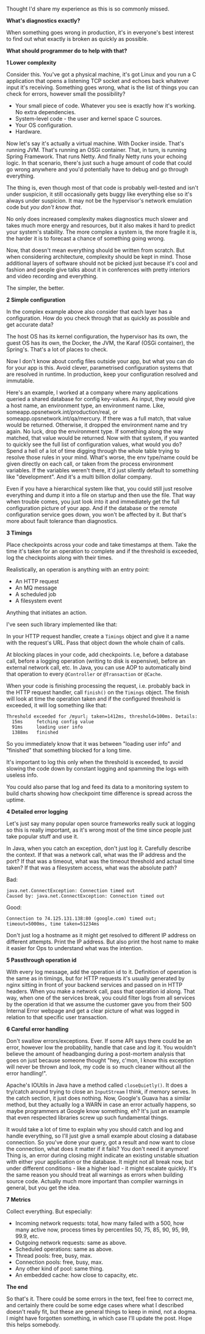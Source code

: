 Thought I'd share my experience as this is so commonly missed.

**What's diagnostics exactly?**

When something goes wrong in production, it's in everyone's best interest to find out what exactly is broken as quickly as possible.

**What should programmer do to help with that?**

**1 Lower complexity**

Consider this. You've got a physical machine, it's got Linux and you run a C application that opens a listening TCP socket and echoes back whatever input it's receiving. Something goes wrong, what is the list of things you can check for errors, however small the possibility?

- Your small piece of code. Whatever you see is exactly how it's working. No extra dependencies.
- System-level code - the user and kernel space C sources.
- Your OS configuration.
- Hardware.

Now let's say it's actually a virtual machine. With Docker inside. That's running JVM. That's running an OSGi container. That, in turn, is running Spring Framework. That runs Netty. And finally Netty runs your echoing logic. In that scenario, there's just such a huge amount of code that could go wrong anywhere and you'd potentially have to debug and go through everything.

The thing is, even though most of that code is probably well-tested and isn't under suspicion, it still occasionally gets buggy like everything else so it's always under suspicion. It may not be the hypervisor's network emulation code but *you don't know that*.

No only does increased complexity makes diagnostics much slower and takes much more energy and resources, but it also makes it hard to predict your system's stability. The more complex a system is, the more fragile it is, the harder it is to forecast a chance of something going wrong.

Now, that doesn't mean everything should be written from scratch. But when considering architecture, complexity should be kept in mind. Those additional layers of software should not be picked just because it's cool and fashion and people give talks about it in conferences with pretty interiors and video recording and everything.

The simpler, the better.

**2 Simple configuration**

In the complex example above also consider that each layer has a configuration. How do you check through that as quickly as possible and get accurate data?

The host OS has its kernel configuration, the hypervisor has its own, the guest OS has its own, the Docker, the JVM, the Karaf (OSGi container), the Spring's. That's a lot of places to check. 

Now I don't know about config files outside your app, but what you can do for your app is this. Avoid clever, parametrised configuration systems that are resolved in runtime. In production, keep your configuration resolved and immutable.

Here's an example, I worked at a company where many applications queried a shared database for config key-values. As input, they would give a host name, an environment type, an environment name. Like, someapp.opsnetwork.int/production/real, or someapp.opsnetwork.int/qa/mercury. If there was a full match, that value would be returned. Otherwise, it dropped the environment name and try again. No luck, drop the environment type. If something along the way matched, that value would be returned. Now with that system, if you wanted to quickly see the full list of configuration values, what would you do? Spend a hell of a lot of time digging through the whole table trying to resolve those rules in your mind. What's worse, the env type/name could be given directly on each call, or taken from the process environment variables. If the variables weren't there, it'd just silently default to something like "development". And it's a multi billion dollar company.

Even if you have a hierarchical system like that, you could still just resolve everything and dump it into a file on startup and then use the file. That way when trouble comes, you just look into it and immediately get the full configuration picture of your app. And if the database or the remote configuration service goes down, you won't be affected by it. But that's more about fault tolerance than diagnostics.

**3 Timings**

Place checkpoints across your code and take timestamps at them. Take the time it's taken for an operation to complete and if the threshold is exceeded, log the checkpoints along with their times.

Realistically, an operation is anything with an entry point:

- An HTTP request
- An MQ message
- A scheduled job
- A filesystem event

Anything that initiates an action.

I've seen such library implemented like that:

In your HTTP request handler, create a `Timings` object and give it a name with the request's URL. Pass that object down the whole chain of calls.

At blocking places in your code, add checkpoints. I.e, before a database call, before a logging operation (writing to disk is expensive), before an external network call, etc. In Java, you can use AOP to automatically bind that operation to every `@Controller` or `@Transaction` or `@Cache`.

When your code is finishing processing the request, i.e. probably back in the HTTP request handler, call `finish()` on the `Timings` object. The finish will look at time the operation taken and if the configured threshold is exceeded, it will log something like that:

    Threshold exceeded for /myurl; taken=1412ms, threshold=100ms. Details:
      15ms     fetching config value
      91ms     loading user info
      1388ms   finished

So you immediately know that it was between "loading user info" and "finished" that something blocked for a long time.

It's important to log this only when the threshold is exceeded, to avoid slowing the code down by constant logging and spamming the logs with useless info.

You could also parse that log and feed its data to a monitoring system to build charts showing how checkpoint time difference is spread across the uptime.

**4 Detailed error logging**

Let's just say many popular open source frameworks really suck at logging so this is really important, as it's wrong most of the time since people just take popular stuff and use it.

In Java, when you catch an exception, don't just log it. Carefully describe the context. If that was a network call, what was the IP address and the port? If that was a timeout, what was the timeout threshold and actual time taken? If that was a filesystem access, what was the absolute path?

Bad:

    java.net.ConnectException: Connection timed out
    Caused by: java.net.ConnectException: Connection timed out

Good:

    Connection to 74.125.131.138:80 (google.com) timed out; timeout=5000ms, time taken=51234ms

Don't just log a hostname as it might get resolved to different IP address on different attempts. Print the IP address. But also print the host name to make it easier for Ops to understand what was the intention.

**5 Passthrough operation id**

With every log message, add the operation id to it. Definition of operation is the same as in timings, but for HTTP requests it's usually generated by nginx sitting in front of your backend services and passed on in HTTP headers. When you make a network call, pass that operation id along. That way, when one of the services break, you could filter logs from all services by the operation id that we assume the customer gave you from their 500 Internal Error webpage and get a clear picture of what was logged in relation to that specific user transaction.

**6 Careful error handling**

Don't swallow errors/exceptions. Ever. If some API says there could be an error, however low the probability, handle that case and *log* it. You wouldn't believe the amount of headbanging during a post-mortem analysis that goes on just because someone thought "hey, c'mon, I know this exception will never be thrown and look, my code is so much cleaner without all the error handling!".

Apache's IOUtils in Java have a method called `closeQuietly()`. It does a try/catch around trying to close an `InputStream` I think, if memory serves. In the catch section, it just does nothing. Now, Google's Guava has a similar method, but they actually log a WARN in case an error actually happens, so maybe programmers at Google know something, eh? It's just an example that even respected libraries screw up such fundamental things.

It would take a lot of time to explain why you should catch and log and handle everything, so I'll just give a small example about closing a database connection. So you've done your query, got a result and now want to close the connection, what does it matter if it fails? You don't need it anymore! Thing is, an error during closing might indicate an existing unstable situation with either your application or the database. It might not all break now, but under different conditions - like a higher load - it might escalate quickly. It's the same reason you should treat all warnings as errors when building source code. Actually much more important than compiler warnings in general, but you get the idea.

**7 Metrics**

Collect everything. But especially:

- Incoming network requests: total, how many failed with a 500, how many active now, process times by percentiles 50, 75, 85, 90, 95, 99, 99.9, etc.
- Outgoing network requests: same as above.
- Scheduled operations: same as above.
- Thread pools: free, busy, max.
- Connection pools: free, busy, max.
- Any other kind of pool: same thing.
- An embedded cache: how close to capacity, etc.

**The end**

So that's it. There could be some errors in the text, feel free to correct me,
and certainly there could be some edge cases where what I described doesn't
really fit, but these are general things to keep in mind, not a dogma. I might
have forgotten something, in which case I'll update the post. Hope this helps somebody.

